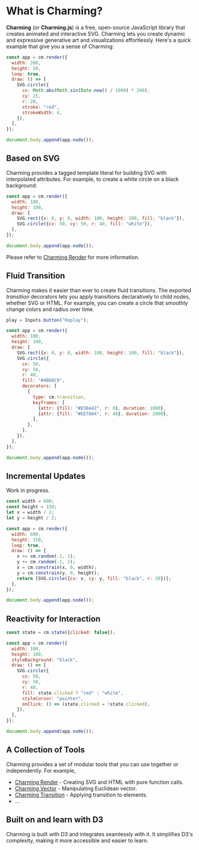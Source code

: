 # What is Charming?

**Charming** (or **Charming.js**) is a free, open-source JavaScript library that creates animated and interactive SVG. Charming lets you create dynamic and expressive generative art and visualizations effortlessly. Here's a quick example that give you a sense of Charming:

```js eval t=module
const app = cm.render({
  width: 200,
  height: 50,
  loop: true,
  draw: () => [
    SVG.circle({
      cx: Math.abs(Math.sin(Date.now() / 1000) * 200),
      cy: 25,
      r: 20,
      stroke: "red",
      strokeWidth: 4,
    }),
  ],
});

document.body.append(app.node());
```

## Based on SVG

Charming provides a tagged template literal for building SVG with interpolated attributes. For example, to create a white circle on a black background:

```js eval t=module
const app = cm.render({
  width: 100,
  height: 100,
  draw: [
    SVG.rect({x: 0, y: 0, width: 100, height: 100, fill: "black"}),
    SVG.circle({cx: 50, cy: 50, r: 40, fill: "white"}),
  ],
});

document.body.append(app.node());
```

Please refer to [Charming Render](/docs/charming-render) for more information.

## Fluid Transition

Charming makes it easier than ever to create fluid transitions. The exported _transition_ decorators lets you apply transitions declaratively to child nodes, whether SVG or HTML. For example, you can create a circle that smoothly change colors and radius over time.

```js eval code=false
play = Inputs.button("Replay");
```

```js eval t=module,replayable
const app = cm.render({
  width: 100,
  height: 100,
  draw: [
    SVG.rect({x: 0, y: 0, width: 100, height: 100, fill: "black"}),
    SVG.circle({
      cx: 50,
      cy: 50,
      r: 40,
      fill: "#4B68C9",
      decorators: [
        {
          type: cm.transition,
          keyframes: [
            {attr: {fill: "#E5B442", r: 0}, duration: 1000},
            {attr: {fill: "#EE7A64", r: 40}, duration: 2000},
          ],
        },
      ],
    }),
  ],
});

document.body.append(app.node());
```

## Incremental Updates

Work in progress.

```js eval t=module
const width = 600;
const height = 150;
let x = width / 2;
let y = height / 2;

const app = cm.render({
  width: 600,
  height: 150,
  loop: true,
  draw: () => {
    x += cm.random(-1, 1);
    y += cm.random(-1, 1);
    x = cm.constrain(x, 0, width);
    y = cm.constrain(y, 0, height);
    return [SVG.circle({cx: x, cy: y, fill: "black", r: 20})];
  },
});

document.body.append(app.node());
```

## Reactivity for Interaction

```js eval t=module
const state = cm.state({clicked: false});

const app = cm.render({
  width: 100,
  height: 100,
  styleBackground: "black",
  draw: () => [
    SVG.circle({
      cx: 50,
      cy: 50,
      r: 40,
      fill: state.clicked ? "red" : "white",
      styleCursor: "pointer",
      onClick: () => (state.clicked = !state.clicked),
    }),
  ],
});

document.body.append(app.node());
```

## A Collection of Tools

Charming provides a set of modular tools that you can use together or independently. For example,

- [Charming Render](/docs/charming-render) - Creating SVG and HTML with pure function calls.
- [Charming Vector](/docs/charming-vector) - Manipulating Euclidean vector.
- [Charming Transition](/docs/charming-transition) - Applying transition to elements.
- ...

## Built on and learn with D3

Charming is built with D3 and integrates seamlessly with it. It simplifies D3's complexity, making it more accessible and easier to learn.
